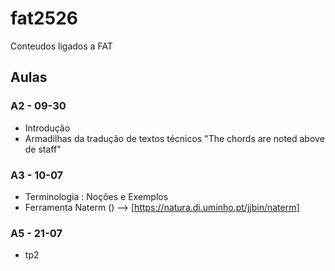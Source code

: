 # fat2526

Conteudos ligados a FAT 

## Aulas

### A2 - 09-30

- Introdução
- Armadilhas da tradução de textos técnicos
"The chords are noted above de staff"

### A3 - 10-07

- Terminologia : Noções e Exemplos
- Ferramenta Naterm ()  --> [https://natura.di.uminho.pt/jjbin/naterm]

### A5 - 21-07

- tp2
